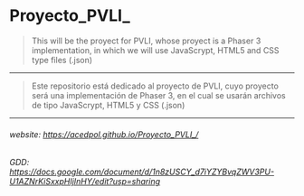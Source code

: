 # Proyecto_PVLI_
 > This will be the proyect for PVLI, whose proyect is a Phaser 3 implementation, in which we will use JavaScrypt, HTML5 and CSS type files (.json)
 ___
 > Este repositorio está dedicado al proyecto de PVLI, cuyo proyecto será una implementación de Phaser 3, en el cual se usarán archivos de tipo JavaScrypt, HTML5 y CSS (.json)
 ___
 
 ###### website: https://acedpol.github.io/Proyecto_PVLI_/

 ###### GDD: https://docs.google.com/document/d/1n8zUSCY_d7iYZYBvqZWV3PU-U1AZNrKiSxxpHIjInHY/edit?usp=sharing
